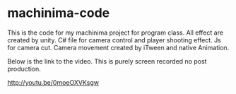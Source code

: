 # machinima-code
This is the code for my machinima project for program class. All effect
are created by unity. C# file for camera control and player shooting
effect. Js for camera cut. Camera movement created by iTween and native
Animation.

Below is the link to the video. This is purely screen recorded no post production.

http://youtu.be/0moeOXVKsgw
